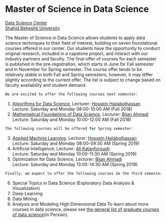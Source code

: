 # Master of Science in Data Science 
[Data Science Center](http://ds.sbu.ac.ir)<br> 
[Shahid Beheshti University](http://www.sbu.ac.ir/) <br> 

The Master of Science in Data Science allows students to apply data science techniques to their field of interest, building on seven foundational courses offered in our center. Our students have the opportunity to conduct original research, included in a capstone project, and interact with our industry partners and faculty. The final offer of courses for each semester is published in the pre-registration, which starts in June for Fall semester and in November for Spring semester. The course offer tends to be relatively stable in both Fall and Spring semesters, however, it may differ slightly according to the current offer. The list is subject to change based on faculty availability and student demand.

```javascript
We are excited to offer the following courses next semester:
```
1. [Algorithms for Data Science](https://github.com/hhaji/Algorithms-For-Data-Science-2018), Lecturer: [Hossein Hajiabolhassan](http://facultymembers.sbu.ac.ir/hhaji/)<br>
Lecture: Saturday and Monday 08:00-10:00 AM (Fall 2018) <br>
2. [Mathematical Foundations of Data Science](https://github.com/kakavandi/Mathematical-Foundations-of-Data-Science), Lecturer: [Bijan Ahmadi](http://facultymembers.sbu.ac.ir/bijanahmadi/)<br>
Lecture: Saturday and Monday 10:00-12:00 AM (Fall 2018) <br>
```javascript
The following courses will be offered for Spring semester:
```
3. [Applied Machine Learning](https://github.com/hhaji/Applie-Machine-Learning-2019), Lecturer: [Hossein Hajiabolhassan](http://facultymembers.sbu.ac.ir/hhaji/) <br>
Lecture: Saturday and Monday 08:00-09:30 AM (Spring 2019) <br>
4. Artificial Intelligence, Lecturer: [Ali Katanforoush](http://facultymembers.sbu.ac.ir/katanforoush/) <br>
Lecture: Saturday and Monday 10:00-11:30 AM (Spring 2019) <br>
5. Optimization for Data Science, Lecturer: [Bijan Ahmadi](http://facultymembers.sbu.ac.ir/bijanahmadi/) <br>
Lecture: Saturday and Monday 13:00-14:30 AM (Spring 2019) <br>
```javascript
Finally, we expect to offer the following courses in the third semester:
```
6. Special Topics in Data Science (Exploratory Data Analysis & Visualization)
7. Deep Learning
8. Data Mining
9. Analysis and Modeling High Dimensional Data
To learn about more courses in data science, please see [the general list of graduate courses of data science](http://ds.sbu.ac.ir/wp-content/uploads/2018/06/DataScience.pdf)(in Persian).
